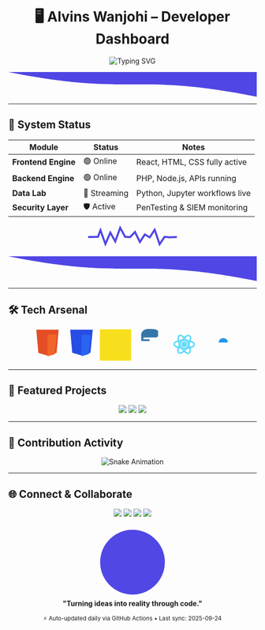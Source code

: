 <!-- 🌟 ALVINS WANJOHI | GITHUB DASHBOARD -->

<h1 align="center">
  🖥️ Alvins Wanjohi – Developer Dashboard
</h1>

<p align="center">
  <img src="https://readme-typing-svg.demolab.com?lines=Full-Stack+Developer;Data+Analyst;Cybersecurity+Explorer;AI+Enthusiast;Turning+Ideas+into+Reality!" alt="Typing SVG" />
</p>

<!-- Inline Wave Divider -->
<p align="center">
<svg viewBox="0 0 1200 100" preserveAspectRatio="none" style="width:100%; height:50px;">
<path d="M0,0 C600,100 600,0 1200,100 L1200,0 L0,0 Z" fill="#4f46e5" />
</svg>
</p>

---

## 🧠 System Status

| Module              | Status | Notes |
|---------------------|--------|-------|
| **Frontend Engine** | 🟢 Online | React, HTML, CSS fully active |
| **Backend Engine**  | 🟢 Online | PHP, Node.js, APIs running |
| **Data Lab**        | 🔄 Streaming | Python, Jupyter workflows live |
| **Security Layer**  | 🛡 Active | PenTesting & SIEM monitoring |

<!-- Inline Status Pulse -->
<p align="center">
<svg width="180" height="50" viewBox="0 0 180 50" xmlns="http://www.w3.org/2000/svg">
  <polyline fill="none" stroke="#4f46e5" stroke-width="4"
    points="0,25 20,25 25,10 35,40 45,15 55,35 65,5 75,25 85,25 95,15 105,35 115,20 125,25 135,10 145,40 155,25 165,25 180,25">
    <animate attributeName="points"
      dur="1.5s"
      repeatCount="indefinite"
      values="
      0,25 20,25 25,10 35,40 45,15 55,35 65,5 75,25 85,25 95,15 105,35 115,20 125,25 135,10 145,40 155,25 165,25 180,25;
      0,25 20,15 25,35 35,20 45,40 55,10 65,35 75,15 85,30 95,10 105,35 115,15 125,40 135,15 145,30 155,15 165,35 180,25;
      0,25 20,25 25,10 35,40 45,15 55,35 65,5 75,25 85,25 95,15 105,35 115,20 125,25 135,10 145,40 155,25 165,25 180,25" />
  </polyline>
</svg>
</p>

<!-- Another Wave Divider -->
<p align="center">
<svg viewBox="0 0 1200 100" preserveAspectRatio="none" style="width:100%; height:50px;">
<path d="M0,0 C600,100 600,0 1200,100 L1200,0 L0,0 Z" fill="#4f46e5" />
</svg>
</p>

---

## 🛠 Tech Arsenal  

<p align="center">
<!-- HTML -->
<svg width="65" height="65" viewBox="0 0 128 128">
<path fill="#E44D26" d="M19.5 3l8.2 92.6 36.3 10.4 36.3-10.4 8.2-92.6H19.5z"></path>
<path fill="#F16529" d="M64 109.3l29.2-8.4 7-78.4H64v86.8z"></path>
<animateTransform attributeName="transform" type="scale" values="1;1.1;1" dur="2s" repeatCount="indefinite"/>
</svg>

<!-- CSS -->
<svg width="65" height="65" viewBox="0 0 128 128">
<path fill="#264DE4" d="M19 3l8 92.5 36.5 10.3 36.5-10.3L109 3H19z"></path>
<path fill="#2965F1" d="M64 109.3l29.2-8.4L100 24H64v85.3z"></path>
<animateTransform attributeName="transform" type="translate" values="0 0;0 -4;0 0" dur="2s" repeatCount="indefinite"/>
</svg>

<!-- JS -->
<svg width="65" height="65" viewBox="0 0 128 128">
<path fill="#F7DF1E" d="M1.408 1.408h125.184v125.185H1.408z"></path>
<animateTransform attributeName="transform" type="rotate" values="0 32 32;3 32 32;0 32 32" dur="3s" repeatCount="indefinite"/>
</svg>

<!-- PYTHON -->
<svg width="65" height="65" viewBox="0 0 128 128">
<path fill="#3776AB" d="M63.3 0C27.4 0 31 28.4 31 28.4l.1 20h33v-6.7H40V34h49.7s8.3.4 8.3-8.1V8.1S94.5 0 63.3 0z"></path>
<animateTransform attributeName="transform" type="scale" values="1;1.15;1" dur="1.8s" repeatCount="indefinite"/>
</svg>

<!-- REACT -->
<svg width="65" height="65" viewBox="0 0 128 128">
<circle cx="64" cy="64" r="11" fill="#61DAFB"></circle>
<g stroke="#61DAFB" stroke-width="6" fill="none">
<ellipse rx="40" ry="16" cx="64" cy="64" transform="rotate(0 64 64)"></ellipse>
<ellipse rx="40" ry="16" cx="64" cy="64" transform="rotate(60 64 64)"></ellipse>
<ellipse rx="40" ry="16" cx="64" cy="64" transform="rotate(120 64 64)"></ellipse>
</g>
<animateTransform attributeName="transform" type="rotate" from="0 64 64" to="360 64 64" dur="10s" repeatCount="indefinite"/>
</svg>

<!-- DOCKER -->
<svg width="65" height="65" viewBox="0 0 128 128">
<path fill="#2496ED" d="M93 54.5h12.4c0-5.1-2-9.6-5.2-13-3.4-3.3-8.1-5.1-13.1-5.1-5.1 0-9.7 1.8-13.1 5.1-3.3 3.4-5.2 7.9-5.2 13h12.4"></path>
<animateTransform attributeName="transform" type="translate" values="0 0;0 -4;0 0" dur="3s" repeatCount="indefinite"/>
</svg>
</p>

---

## 📂 Featured Projects  

<p align="center">
<a href="https://github.com/wanjohialvins/Forthall-Appointment-System"><img src="https://img.shields.io/badge/Forthall%20Appointment%20System-%F0%9F%9A%80-blue?style=for-the-badge" /></a>
<a href="https://github.com/wanjohialvins/YEMOJI"><img src="https://img.shields.io/badge/YEMOJI-%F0%9F%98%8D-pink?style=for-the-badge" /></a>
<a href="https://github.com/wanjohialvins/Sales"><img src="https://img.shields.io/badge/Sales-%F0%9F%93%88-green?style=for-the-badge" /></a>
</p>

---

## 🐍 Contribution Activity

<p align="center">
  <img src="https://github.com/wanjohialvins/wanjohialvins/blob/output/github-contribution-grid-snake.svg" alt="Snake Animation" />
</p>

---

## 🌐 Connect & Collaborate

<p align="center">
<a href="mailto:wanjohialvins@gmail.com"><img src="https://img.shields.io/badge/Email-Me-red?style=for-the-badge&logo=gmail"></a>
<a href="https://github.com/wanjohialvins"><img src="https://img.shields.io/badge/GitHub-Profile-black?style=for-the-badge&logo=github"></a>
<a href="https://linkedin.com/in/alvins-wanjohi"><img src="https://img.shields.io/badge/LinkedIn-Connect-blue?style=for-the-badge&logo=linkedin"></a>
<a href="https://www.instagram.com/eragondevs"><img src="https://img.shields.io/badge/Instagram-Follow-critical?style=for-the-badge&logo=instagram"></a>
</p>

<!-- Inline Handshake Animation -->
<p align="center">
<svg width="150" viewBox="0 0 512 512" xmlns="http://www.w3.org/2000/svg">
  <path d="M256 32C132.3 32 32 132.3 32 256s100.3 224 224 224 224-100.3 224-224S379.7 32 256 32z" fill="#4f46e5">
    <animate attributeName="fill" values="#4f46e5;#6366f1;#4f46e5" dur="2s" repeatCount="indefinite"/>
  </path>
</svg><br/>
<b>"Turning ideas into reality through code."</b>
</p>

<p align="center">
  <sub>⚡ Auto-updated daily via GitHub Actions • Last sync: <!--DATE-->2025-09-24<!--ENDDATE--></sub>
</p>

